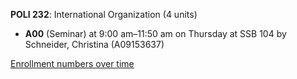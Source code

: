 **POLI 232**: International Organization (4 units)

- **A00** (Seminar) at 9:00 am–11:50 am on Thursday at SSB 104 by Schneider, Christina (A09153637)

[Enrollment numbers over time](./POLI232.tsv)
